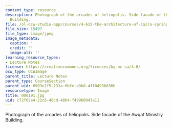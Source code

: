 ```yaml
---
content_type: resource
description: Photograph of the arcades of heliopolis. Side facade of the Awqaf Ministry
  Building.
file: /ol-ocw-studio-app/courses/4-615-the-architecture-of-cairo-spring-2002/c72f62e422c646cd48b4f499b6943a11_000191.jpg
file_size: 15497
file_type: image/jpeg
image_metadata:
  caption: ''
  credit: ''
  image-alt: ''
learning_resource_types:
- Lecture Notes
license: https://creativecommons.org/licenses/by-nc-sa/4.0/
ocw_type: OCWImage
parent_title: Lecture Notes
parent_type: CourseSection
parent_uid: 6903e2f5-731a-0bfe-a3b8-4ff0493b836b
resourcetype: Image
title: 000191.jpg
uid: c72f62e4-22c6-46cd-48b4-f499b6943a11
---
```

Photograph of the arcades of heliopolis. Side facade of the Awqaf Ministry Building.